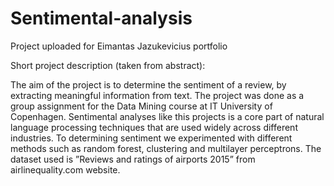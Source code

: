 # Sentimental-analysis
Project uploaded for Eimantas Jazukevicius portfolio

Short project description (taken from abstract): 

The aim of the project is to determine the sentiment of a review, by extracting meaningful information from text.
The project was done as a group assignment for the Data Mining course at IT University of Copenhagen. 
Sentimental analyses like this projects is a core part of natural language processing techniques that are used
widely across different industries. To determining sentiment we experimented with different methods such as random forest,
clustering and multilayer perceptrons. The dataset used is ”Reviews and ratings of airports 2015” from airlinequality.com 
website.

